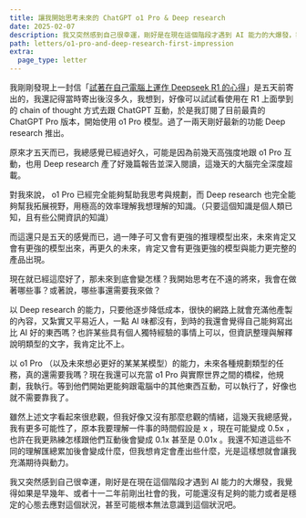 ```yaml
---
title: 讓我開始思考未來的 ChatGPT o1 Pro & Deep research
date: 2025-02-07
description: 我又突然感到自己很幸運，剛好是在現在這個階段才遇到 AI 能力的大爆發，我覺得如果是早幾年、或者十一二年前剛出社會的我，可能還沒有足夠的能力或者是穩定的心態去應對這個狀況，甚至可能根本無法意識到這個狀況吧。
path: letters/o1-pro-and-deep-research-first-impression
extra:
  page_type: letter
---
```


我剛剛發現上一封信「[試著在自己電腦上運作 Deepseek R1 的心得](@/letters/33-deepseek-first-impression.md)」是五天前寄出的，我還記得當時寄出後沒多久，我想到，好像可以試試看使用在 R1 上面學到的 chain of thought 方式去跟 ChatGPT 互動，於是我訂閱了目前最貴的 ChatGPT Pro 版本，開始使用 o1 Pro 模型。過了一兩天剛好最新的功能 Deep research 推出。

原來才五天而已，我總感覺已經過好久，可能是因為前幾天高強度地跟 o1 Pro 互動，也用 Deep research 產了好幾篇報告並深入閱讀，這幾天的大腦完全深度超載。

對我來說， o1 Pro 已經完全能夠幫助我思考與規劃，而 Deep research 也完全能夠幫我拓展視野，用極高的效率理解我想理解的知識。（只要這個知識是個人類已知，且有些公開資訊的知識）

而這還只是五天的感覺而已，過一陣子可又會有更強的推理模型出來，未來肯定又會有更強的模型出來，再更久的未來，肯定又會有更強更強的模型與能力更完整的產品出現。

現在就已經這麼好了，那未來到底會變怎樣？我開始思考在不遠的將來，我會在做著哪些事？或著說，哪些事還需要我來做？

以 Deep research 的能力，只要他逐步降低成本，很快的網路上就會充滿他產製的內容，又紮實又平易近人，一點 AI 味都沒有，到時的我還會覺得自己能夠寫出比 AI 好的東西嗎？也許某些具有個人獨特經驗的事情上可以，但資訊整理與解釋說明類型的文字，我肯定比不上。

以 o1 Pro （以及未來想必更好的某某某模型）的能力，未來各種規劃類型的任務，真的還需要我嗎？現在我還可以充當 o1 Pro 與實際世界之間的橋樑，他規劃，我執行。等到他們開始更能夠跟電腦中的其他東西互動，可以執行了，好像也就不需要靠我了。

雖然上述文字看起來很悲觀，但我好像又沒有那麼悲觀的情緒，這幾天我總感覺，我有更多可能性了，原本我要理解一件事的時間假設是 x ，現在可能變成 0.5x ，也許在我更熟練怎樣跟他們互動後會變成 0.1x 甚至是 0.01x 。我還不知道這些不同的理解匯總累加後會變成什麼，但我想肯定會產出些什麼，光是這樣想就會讓我充滿期待與動力。

我又突然感到自己很幸運，剛好是在現在這個階段才遇到 AI 能力的大爆發，我覺得如果是早幾年、或者十一二年前剛出社會的我，可能還沒有足夠的能力或者是穩定的心態去應對這個狀況，甚至可能根本無法意識到這個狀況吧。